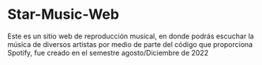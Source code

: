 # Star-Music-Web
Este es un sitio web de reproducción musical, en donde podrás escuchar la música de diversos artistas por medio de parte del código que proporciona Spotify, fue creado en el semestre agosto/Diciembre de 2022
